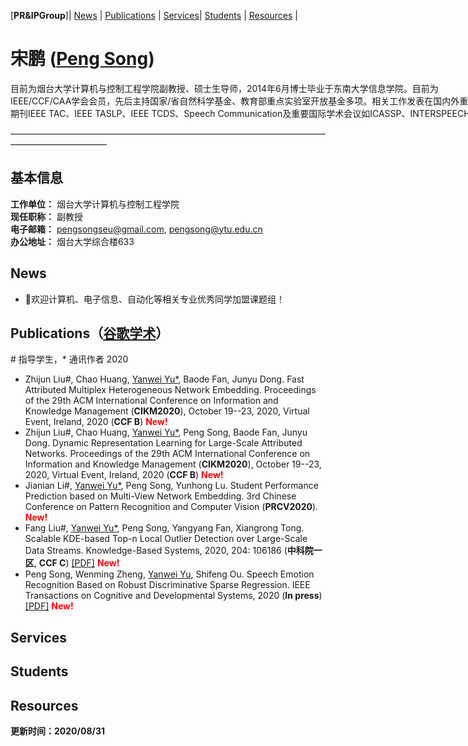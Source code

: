 <span id = "Top"> </span>
[**PR&IPGroup**]| [News](#News) | [Publications](#Publications)  | [Services](#Services)| [Students](#Students) | [Resources](#Resources) |
# 宋鹏 (<a href="/index-en.html">Peng Song</a>)  

<p style="width:970px;">
    <img src="/peng.jpg" align="right" width="180" hspace="5" vspace="5">
目前为烟台大学计算机与控制工程学院副教授、硕士生导师，2014年6月博士毕业于东南大学信息学院。目前为IEEE/CCF/CAA学会会员，先后主持国家/省自然科学基金、教育部重点实验室开放基金多项。相关工作发表在国内外重要学术期刊IEEE TAC、IEEE TASLP、IEEE TCDS、Speech Communication及重要国际学术会议如ICASSP、INTERSPEECH等。
</p>

———————————————————————————————————————————————

## 基本信息
**工作单位：** 烟台大学计算机与控制工程学院</a>   
**现任职称：** 副教授   
**电子邮箱：** pengsongseu@gmail.com, pengsong@ytu.edu.cn   
**办公地址：** 烟台大学综合楼633   
 
## **News**
* 🎈欢迎计算机、电子信息、自动化等相关专业优秀同学加盟课题组！

## **Publications**（<a href="https://scholar.google.com/citations?user=6zxeFQIAAAAJ&hl=zh-TW">谷歌学术</a>） 
\# 指导学生，\* 通讯作者
2020
* Zhijun Liu#, Chao Huang, <u>Yanwei Yu*</u>, Baode Fan, Junyu Dong. Fast Attributed Multiplex Heterogeneous Network Embedding. Proceedings of the 29th ACM International Conference on Information and Knowledge Management (**CIKM2020**), October 19--23, 2020, Virtual Event, Ireland, 2020 (**CCF B**) <span style="color:red;">**New!**</span>  
* Zhijun Liu#, Chao Huang, <u>Yanwei Yu*</u>, Peng Song, Baode Fan, Junyu Dong. Dynamic Representation Learning for Large-Scale Attributed Networks. Proceedings of the 29th ACM International Conference on Information and Knowledge Management (**CIKM2020**), October 19--23, 2020, Virtual Event, Ireland, 2020 (**CCF B**) <span style="color:red;">**New!**</span>  
* Jianian Li#, <u>Yanwei Yu*</u>, Peng Song, Yunhong Lu. Student Performance Prediction based on Multi-View Network Embedding. 3rd Chinese Conference on Pattern Recognition and Computer Vision (**PRCV2020**). <span style="color:red;">**New!**</span>
* Fang Liu#, <u>Yanwei Yu*</u>, Peng Song, Yangyang Fan, Xiangrong Tong. Scalable KDE-based Top-n Local Outlier Detection over Large-Scale Data Streams. Knowledge-Based Systems, 2020, 204: 106186 (**中科院一区**, **CCF C**) <a href="/papers/fang2020scalableKBS.pdf" target="_blank">[PDF]</a>  <span style="color:red;">**New!**</span>
* Peng Song, Wenming Zheng, <u>Yanwei Yu</u>, Shifeng Ou. Speech Emotion Recognition Based on Robust Discriminative Sparse Regression. IEEE Transactions on Cognitive and Developmental Systems, 2020 (**In press**) <a href="/papers/peng2020speachTCDS.pdf" target="_blank">[PDF]</a>  <span style="color:red;">**New!**</span> 

## **Services**

## **Students**

## **Resources**
 
**更新时间：2020/08/31**

